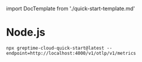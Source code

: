 import DocTemplate from './quick-start-template.md' 

# Node.js

<DocTemplate>

<div id="write-data">

<!--@include: ../../db-cloud-shared/quick-start/node.md-->

```shell
npx greptime-cloud-quick-start@latest --endpoint=http://localhost:4000/v1/otlp/v1/metrics
```
</div>

</DocTemplate>
